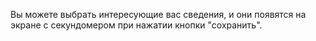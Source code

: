 Вы можете выбрать интересующие вас сведения, и они появятся на экране с секундомером при нажатии кнопки "сохранить".